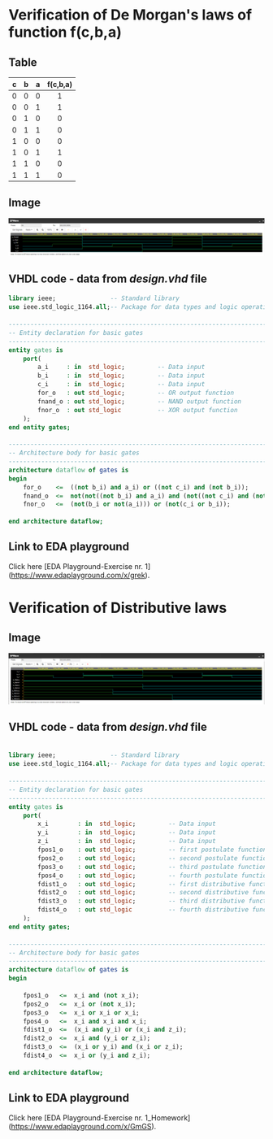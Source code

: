 # Verification of De Morgan's laws of function f(c,b,a)
## Table
| **c** | **b** |**a** | **f(c,b,a)** |
| :-: | :-: | :-: | :-: |
| 0 | 0 | 0 | 1 |
| 0 | 0 | 1 | 1 |
| 0 | 1 | 0 | 0 |
| 0 | 1 | 1 | 0 |
| 1 | 0 | 0 | 0 |
| 1 | 0 | 1 | 1 |
| 1 | 1 | 0 | 0 |
| 1 | 1 | 1 | 0 |

## Image
![alt text](https://github.com/DavidSedlacekTN/Digital-electronics-1/blob/main/Labs/01-gates/Images/DeMorgansLaws.PNG)

## VHDL code - data from *design.vhd* file
 
```VHDL
library ieee;               -- Standard library
use ieee.std_logic_1164.all;-- Package for data types and logic operations

------------------------------------------------------------------------
-- Entity declaration for basic gates
------------------------------------------------------------------------
entity gates is
    port(
        a_i     : in  std_logic;         -- Data input
        b_i     : in  std_logic;         -- Data input
        c_i	    : in  std_logic;		 -- Data input
        for_o   : out std_logic;         -- OR output function
        fnand_o : out std_logic;         -- NAND output function
        fnor_o  : out std_logic          -- XOR output function         
    );
end entity gates;

------------------------------------------------------------------------
-- Architecture body for basic gates
------------------------------------------------------------------------
architecture dataflow of gates is
begin
    for_o    <=  ((not b_i) and a_i) or ((not c_i) and (not b_i));
    fnand_o  <=  not(not((not b_i) and a_i) and (not((not c_i) and (not b_i))));
    fnor_o   <=  (not(b_i or not(a_i))) or (not(c_i or b_i));

end architecture dataflow;
```

## Link to EDA playground
Click here [EDA Playground-Exercise nr. 1] (https://www.edaplayground.com/x/grek).

# Verification of Distributive laws
## Image
![alt text](https://github.com/DavidSedlacekTN/Digital-electronics-1/blob/main/Labs/01-gates/Images/DistributiveLaws.PNG)

## VHDL code - data from *design.vhd* file
```VHDL

library ieee;               -- Standard library
use ieee.std_logic_1164.all;-- Package for data types and logic operations

------------------------------------------------------------------------
-- Entity declaration for basic gates
------------------------------------------------------------------------
entity gates is
    port(
        x_i        : in  std_logic;         -- Data input
        y_i        : in  std_logic;         -- Data input
        z_i        : in  std_logic;         -- Data input
        fpos1_o    : out std_logic;         -- first postulate function
        fpos2_o    : out std_logic;         -- second postulate function
        fpos3_o    : out std_logic;         -- third postulate function
        fpos4_o    : out std_logic;         -- fourth postulate function
        fdist1_o   : out std_logic;         -- first distributive function
        fdist2_o   : out std_logic;         -- second distributive function
        fdist3_o   : out std_logic;         -- third distributive function
        fdist4_o   : out std_logic          -- fourth distributive function
    );
end entity gates;

------------------------------------------------------------------------
-- Architecture body for basic gates
------------------------------------------------------------------------
architecture dataflow of gates is
begin

    fpos1_o   <=  x_i and (not x_i);
    fpos2_o   <=  x_i or (not x_i);
    fpos3_o   <=  x_i or x_i or x_i;
    fpos4_o   <=  x_i and x_i and x_i;
    fdist1_o  <=  (x_i and y_i) or (x_i and z_i);
    fdist2_o  <=  x_i and (y_i or z_i);   
    fdist3_o  <=  (x_i or y_i) and (x_i or z_i);
    fdist4_o  <=  x_i or (y_i and z_i);   

end architecture dataflow;
```
## Link to EDA playground
Click here [EDA Playground-Exercise nr. 1_Homework] (https://www.edaplayground.com/x/GmGS).



